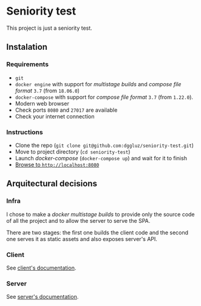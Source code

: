 # Seniority test

This project is just a seniority test.

## Instalation

### Requirements

* `git`
* `docker engine` with support for _multistage builds_ and _compose file format_ `3.7` (from `18.06.0`)
* `docker-compose` with support for _compose file format_ `3.7` (from `1.22.0`).
* Modern web browser
* Check ports `8080` and `27017` are available
* Check your internet connection

### Instructions

* Clone the repo (`git clone git@github.com:dggluz/seniority-test.git`)
* Move to project directory (`cd seniority-test`)
* Launch _docker-compose_ (`docker-compose up`) and wait for it to finish
* [Browse to `http://localhost:8080`](http://localhost:8080)

## Arquitectural decisions

### Infra

I chose to make a _docker multistage builds_ to provide only the source code of all the project and to allow the server to serve the SPA.

There are two stages: the first one builds the client code and the second one serves it as static assets and also exposes server's API. 

### Client

See [client's documentation](./client).

### Server

See [server's documentation](./server).

